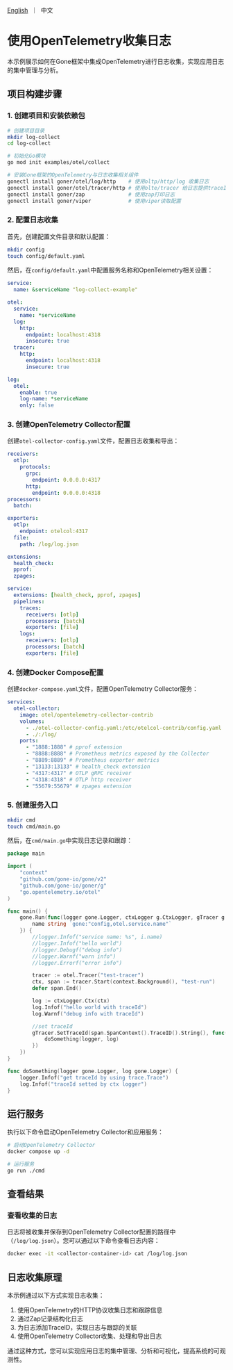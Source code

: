 [//]: # (desc: 使用openTelemetry收集日志，日志记录traceID)

<p>
    <a href="README.md">English</a>&nbsp ｜&nbsp 中文
</p>


# 使用OpenTelemetry收集日志

本示例展示如何在Gone框架中集成OpenTelemetry进行日志收集，实现应用日志的集中管理与分析。

## 项目构建步骤

### 1. 创建项目和安装依赖包

```bash
# 创建项目目录
mkdir log-collect
cd log-collect

# 初始化Go模块
go mod init examples/otel/collect

# 安装Gone框架的OpenTelemetry与日志收集相关组件
gonectl install goner/otel/log/http    # 使用oltp/http/log 收集日志
gonectl install goner/otel/tracer/http # 使用olte/tracer 给日志提供traceID，并且使用oltp/http/tracer 收集trace信息
gonectl install goner/zap              # 使用zap打印日志
gonectl install goner/viper            # 使用viper读取配置
```

### 2. 配置日志收集

首先，创建配置文件目录和默认配置：

```bash
mkdir config
touch config/default.yaml
```

然后，在`config/default.yaml`中配置服务名称和OpenTelemetry相关设置：

```yaml
service:
  name: &serviceName "log-collect-example"

otel:
  service:
    name: *serviceName
  log:
    http:
      endpoint: localhost:4318
      insecure: true
  tracer:
    http:
      endpoint: localhost:4318
      insecure: true

log:
  otel:
    enable: true
    log-name: *serviceName
    only: false
```

### 3. 创建OpenTelemetry Collector配置

创建`otel-collector-config.yaml`文件，配置日志收集和导出：

```yaml
receivers:
  otlp:
    protocols:
      grpc:
        endpoint: 0.0.0.0:4317
      http:
        endpoint: 0.0.0.0:4318
processors:
  batch:

exporters:
  otlp:
    endpoint: otelcol:4317
  file:
    path: /log/log.json

extensions:
  health_check:
  pprof:
  zpages:

service:
  extensions: [health_check, pprof, zpages]
  pipelines:
    traces:
      receivers: [otlp]
      processors: [batch]
      exporters: [file]
    logs:
      receivers: [otlp]
      processors: [batch]
      exporters: [file]
```

### 4. 创建Docker Compose配置

创建`docker-compose.yaml`文件，配置OpenTelemetry Collector服务：

```yaml
services:
  otel-collector:
    image: otel/opentelemetry-collector-contrib
    volumes:
      - ./otel-collector-config.yaml:/etc/otelcol-contrib/config.yaml
      - ./:/log/
    ports:
      - "1888:1888" # pprof extension
      - "8888:8888" # Prometheus metrics exposed by the Collector
      - "8889:8889" # Prometheus exporter metrics
      - "13133:13133" # health_check extension
      - "4317:4317" # OTLP gRPC receiver
      - "4318:4318" # OTLP http receiver
      - "55679:55679" # zpages extension
```

### 5. 创建服务入口

```bash
mkdir cmd
touch cmd/main.go
```

然后，在`cmd/main.go`中实现日志记录和跟踪：

```go
package main

import (
	"context"
	"github.com/gone-io/gone/v2"
	"github.com/gone-io/goner/g"
	"go.opentelemetry.io/otel"
)

func main() {
	gone.Run(func(logger gone.Logger, ctxLogger g.CtxLogger, gTracer g.Tracer, i struct {
		name string `gone:"config,otel.service.name"`
	}) {
		//logger.Infof("service name: %s", i.name)
		//logger.Infof("hello world")
		//logger.Debugf("debug info")
		//logger.Warnf("warn info")
		//logger.Errorf("error info")

		tracer := otel.Tracer("test-tracer")
		ctx, span := tracer.Start(context.Background(), "test-run")
		defer span.End()

		log := ctxLogger.Ctx(ctx)
		log.Infof("hello world with traceId")
		log.Warnf("debug info with traceId")

		//set traceId
		gTracer.SetTraceId(span.SpanContext().TraceID().String(), func() {
			doSomething(logger, log)
		})
	})
}

func doSomething(logger gone.Logger, log gone.Logger) {
	logger.Infof("get traceId by using trace.Trace")
	log.Infof("traceId setted by ctx logger")
}
```

## 运行服务

执行以下命令启动OpenTelemetry Collector和应用服务：

```bash
# 启动OpenTelemetry Collector
docker compose up -d

# 运行服务
go run ./cmd
```

## 查看结果

### 查看收集的日志

日志将被收集并保存到OpenTelemetry Collector配置的路径中（`/log/log.json`）。您可以通过以下命令查看日志内容：

```bash
docker exec -it <collector-container-id> cat /log/log.json
```

## 日志收集原理

本示例通过以下方式实现日志收集：

1. 使用OpenTelemetry的HTTP协议收集日志和跟踪信息
2. 通过Zap记录结构化日志
3. 为日志添加TraceID，实现日志与跟踪的关联
4. 使用OpenTelemetry Collector收集、处理和导出日志

通过这种方式，您可以实现应用日志的集中管理、分析和可视化，提高系统的可观测性。